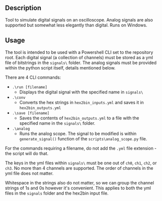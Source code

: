 ## Description

Tool to simulate digital signals on an oscilloscope. Analog signals are also supported but somewhat less elegantly than digital. Runs on Windows.

## Usage

The tool is intended to be used with a Powershell CLI set to the repository root.
Each digital signal (a collection of channels) must be stored as a yml file of bitstrings in the ```signals\``` folder. The analog signals must be provided within the python script itself, details mentioned below.

There are 4 CLI commands:
- ```.\run [filename]```
    - Displays the digital signal with the specified name in ```signals\```
- ```.\conv```
    - Converts the hex strings in ```hex2bin_inputs.yml``` and saves it in ```hex2bin_outputs.yml```
- ```.\save [filename]```
    - Saves the contents of ```hex2bin_outputs.yml``` to a file with the specified name in the ```signals\``` folder.
- ```.\analog```
    - Runs the analog scope. The signal to be modified is within ```generate_signal()``` function of the ```scripts\analog_scope.py``` file.

For the commands requiring a filename, do not add the ```.yml``` file extension - the script will do that.

The keys in the yml files within ```signals\``` must be one out of ```ch0```, ```ch1```, ```ch2```, or ```ch3```. No more than 4 channels are supported. The order of channels in the yml file does not matter.

Whitespace in the strings also do not matter, so we can group the channel strings of 1s and 0s however it's convenient. This applies to both the yml files in the ```signals``` folder and the hex2bin input file.